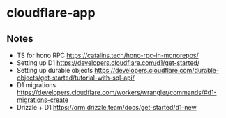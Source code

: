 # cloudflare-app


## Notes

- TS for hono RPC https://catalins.tech/hono-rpc-in-monorepos/ 
- Setting up D1 https://developers.cloudflare.com/d1/get-started/
- Setting up durable objects https://developers.cloudflare.com/durable-objects/get-started/tutorial-with-sql-api/ 
- D1 migrations https://developers.cloudflare.com/workers/wrangler/commands/#d1-migrations-create
- Drizzle + D1 https://orm.drizzle.team/docs/get-started/d1-new
